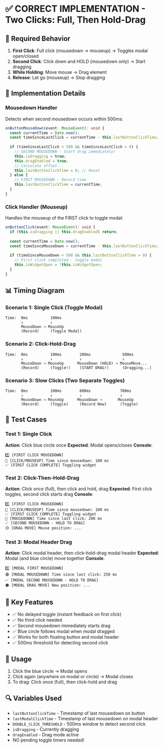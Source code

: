 # ✅ CORRECT IMPLEMENTATION - Two Clicks: Full, Then Hold-Drag

## 🎯 Required Behavior
1. **First Click**: Full click (mousedown → mouseup) → Toggles modal open/closed
2. **Second Click**: Click down and HOLD (mousedown only) → Start dragging
3. **While Holding**: Move mouse → Drag element
4. **Release**: Let go (mouseup) → Stop dragging

## 🔧 Implementation Details

### Mousedown Handler
Detects when second mousedown occurs within 500ms:

```typescript
onButtonMouseDown(event: MouseEvent): void {
  const currentTime = Date.now();
  const timeSinceLastClick = currentTime - this.lastButtonClickTime;
  
  if (timeSinceLastClick < 500 && timeSinceLastClick > 0) {
    // SECOND MOUSEDOWN - Start drag immediately!
    this.isDragging = true;
    this.dragEnabled = true;
    // Calculate offset...
    this.lastButtonClickTime = 0; // Reset
  } else {
    // FIRST MOUSEDOWN - Record time
    this.lastButtonClickTime = currentTime;
  }
}
```

### Click Handler (Mouseup)
Handles the mouseup of the FIRST click to toggle modal:

```typescript
onButtonClick(event: MouseEvent): void {
  if (this.isDragging || this.dragEnabled) return;
  
  const currentTime = Date.now();
  const timeSinceMouseDown = currentTime - this.lastButtonClickTime;
  
  if (timeSinceMouseDown < 500 && this.lastButtonClickTime > 0) {
    // First click completed - toggle modal
    this.isWidgetOpen = !this.isWidgetOpen;
  }
}
```

## 📊 Timing Diagram

### Scenario 1: Single Click (Toggle Modal)
```
Time:  0ms          100ms
       ↓            ↓
       MouseDown → MouseUp
       (Record)     (Toggle Modal)
```

### Scenario 2: Click-Hold-Drag
```
Time:  0ms          100ms        200ms              500ms
       ↓            ↓            ↓                  ↓
       MouseDown → MouseUp      MouseDown (HOLD) → MouseMove...
       (Record)     (Toggle!)    (START DRAG!)      (Dragging...)
```

### Scenario 3: Slow Clicks (Two Separate Toggles)
```
Time:  0ms          100ms        600ms             700ms
       ↓            ↓            ↓                 ↓
       MouseDown → MouseUp      MouseDown →       MouseUp
       (Record)     (Toggle)     (Record New)      (Toggle)
```

## 🧪 Test Cases

### Test 1: Single Click
**Action**: Click blue circle once
**Expected**: Modal opens/closes
**Console**: 
```
1️⃣ [FIRST CLICK MOUSEDOWN]
🔵 [CLICK/MOUSEUP] Time since mousedown: 100 ms
✅ [FIRST CLICK COMPLETE] Toggling widget
```

### Test 2: Click-Then-Hold-Drag
**Action**: Click once (full), then click and hold, drag
**Expected**: First click toggles, second click starts drag
**Console**:
```
1️⃣ [FIRST CLICK MOUSEDOWN]
🔵 [CLICK/MOUSEUP] Time since mousedown: 100 ms
✅ [FIRST CLICK COMPLETE] Toggling widget
🔵 [MOUSEDOWN] Time since last click: 200 ms
✅ [SECOND MOUSEDOWN - HOLD TO DRAG]
🟡 [DRAG MOVE] Mouse position: ...
```

### Test 3: Modal Header Drag
**Action**: Click modal header, then click-hold-drag modal header
**Expected**: Modal (and blue circle) move together
**Console**:
```
1️⃣ [MODAL FIRST MOUSEDOWN]
🟣 [MODAL MOUSEDOWN] Time since last click: 250 ms
✅ [MODAL SECOND MOUSEDOWN - HOLD TO DRAG]
🟠 [MODAL DRAG MOVE] New position: ...
```

## 🎨 Key Features
- ✅ No delayed toggle (instant feedback on first click)
- ✅ No third click needed
- ✅ Second mousedown immediately starts drag
- ✅ Blue circle follows modal when modal dragged
- ✅ Works for both floating button and modal header
- ✅ 500ms threshold for detecting second click

## 🚀 Usage
1. Click the blue circle → Modal opens
2. Click again (anywhere on modal or circle) → Modal closes
3. To drag: Click once (full), then click-hold and drag

## 🔍 Variables Used
- `lastButtonClickTime` - Timestamp of last mousedown on button
- `lastModalClickTime` - Timestamp of last mousedown on modal header
- `DOUBLE_CLICK_THRESHOLD` - 500ms window to detect second click
- `isDragging` - Currently dragging
- `dragEnabled` - Drag mode active
- NO pending toggle timers needed!
